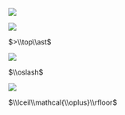 ![](https://www.nta.go.jp/tmp/504e8cae-53ed-4245-9e3f-450a23f42a75/images/22979c6d4c9ab446e4525c7c5ef8304127ae83118ee28165352795d0abd49036.jpg)

![](https://www.nta.go.jp/tmp/504e8cae-53ed-4245-9e3f-450a23f42a75/images/3b313350c16abca8d10f448ce0c17b49cd644716e9a9e668108c1a5cb39c6755.jpg)

$>\\top\\ast$

![](https://www.nta.go.jp/tmp/504e8cae-53ed-4245-9e3f-450a23f42a75/images/a2b825a926182d3118a090e6a6cab5f2a22d498a0fa0cc75edd19cd8abc54ebc.jpg)

$\\oslash$

![](https://www.nta.go.jp/tmp/504e8cae-53ed-4245-9e3f-450a23f42a75/images/04d5b3ead1ffd989208183e2c759fced8c34ee0c997fbc20340d48046805a15a.jpg)

$\\lceil\\mathcal{\\oplus}\\rfloor$